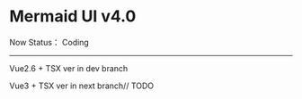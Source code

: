 # Mermaid UI v4.0

Now Status： Coding


--------------

Vue2.6 + TSX ver in dev branch

Vue3 + TSX ver in next branch// TODO
